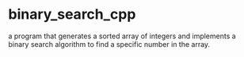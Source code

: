 # binary_search_cpp
a program that generates a sorted array of integers and implements a binary search algorithm to find a specific number in the array.
